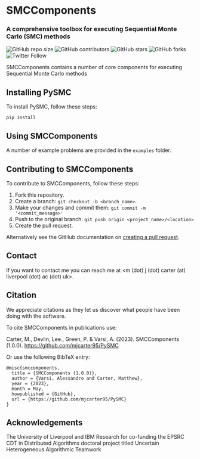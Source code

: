 # SMCComponents
### A comprehensive toolbox for executing Sequential Monte Carlo (SMC) methods

<!-- tempate https://github.com/scottydocs/README-template.md/blob/master/README.md -->
![GitHub repo size](https://img.shields.io/github/repo-size/mjcarter95/PySMC)
![GitHub contributors](https://img.shields.io/github/contributors/mjcarter95/PySMC)
![GitHub stars](https://img.shields.io/github/stars/mjcarter95/PySMC?style=social)
![GitHub forks](https://img.shields.io/github/forks/mjcarter95/PySMC?style=social)
![Twitter Follow](https://img.shields.io/twitter/follow/mjcarter955?style=social)

SMCComponents contains a number of core components for executing Sequential Monte Carlo methods


## Installing PySMC

To install PySMC, follow these steps:

```
pip install 
```

## Using SMCComponents

A number of example problems are provided in the `examples` folder.


## Contributing to SMCComponents

To contribute to SMCComponents, follow these steps:

1. Fork this repository.
2. Create a branch: `git checkout -b <branch_name>`.
3. Make your changes and commit them: `git commit -m '<commit_message>'`
4. Push to the original branch: `git push origin <project_name>/<location>`
5. Create the pull request.

Alternatively see the GitHub documentation on [creating a pull request](https://help.github.com/en/github/collaborating-with-issues-and-pull-requests/creating-a-pull-request).

## Contact

If you want to contact me you can reach me at <m (dot) j (dot) carter (at) liverpool (dot) ac (dot) uk>.

## Citation

We appreciate citations as they let us discover what people have been doing with the software. 

To cite SMCComponents in publications use:

Carter, M., Devlin, Lee.,  Green, P. & Varsi, A. (2023). SMCComponents (1.0.0). https://github.com/mjcarter95/PySMC

Or use the following BibTeX entry:

```
@misc{smccomponents,
  title = {SMCComponents (1.0.0)},
  author = {Varsi, Alessandro and Carter, Matthew},
  year = {2023},
  month = May,
  howpublished = {GitHub},
  url = {https://github.com/mjcarter95/PySMC}
}
```

## Acknowledgements

The University of Liverpool and IBM Research for co-funding the EPSRC CDT in Distributed Algorithms doctoral project titled Uncertain Heterogeneous Algorithmic Teamwork